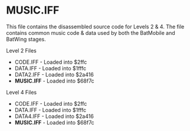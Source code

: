# MUSIC.IFF
This file contains the disassembled source code for Levels 2 & 4.
The file contains common music code & data used by both the BatMobile and BatWing stages.

Level 2 Files
 - CODE.IFF - Loaded into $2ffc
 - DATA.IFF - Loaded into $1fffc
 - DATA2.IFF - Loaded into $2a416
 - **MUSIC.IFF** - Loaded into $68f7c

 Level 4 Files
 - CODE.IFF - Loaded into $2ffc
 - DATA.IFF - Loaded into $1fffc
 - DATA4.IFF - Loaded into $2a416
 - **MUSIC.IFF** - Loaded into $68f7c
